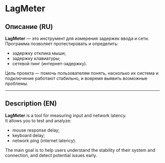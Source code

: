 # LagMeter

## Описание (RU)
**LagMeter** — это инструмент для измерения задержек ввода и сети.  
Программа позволяет протестировать и определить:  
- задержку отклика мыши;  
- задержку клавиатуры;  
- сетевой пинг (интернет-задержку).  

Цель проекта — помочь пользователям понять, насколько их система и подключение работают стабильно, и вовремя выявить возможные проблемы.  

---

## Description (EN)
**LagMeter** is a tool for measuring input and network latency.  
It allows you to test and analyze:  
- mouse response delay;  
- keyboard delay;  
- network ping (internet latency).  

The main goal is to help users understand the stability of their system and connection, and detect potential issues early.  

